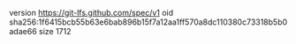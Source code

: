 version https://git-lfs.github.com/spec/v1
oid sha256:1f6415bcb55b63e6bab896b15f7a12aa1ff570a8dc110380c73318b5b0adae66
size 1712
